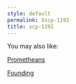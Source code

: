 ```yaml
---
style: default
permalink: Xscp-1192
title: scp-1192
---
```

You may also like:

[Prometheans](http://scp-wiki.net/prometheans)

[Founding](http://scp-wiki.net/founding)

